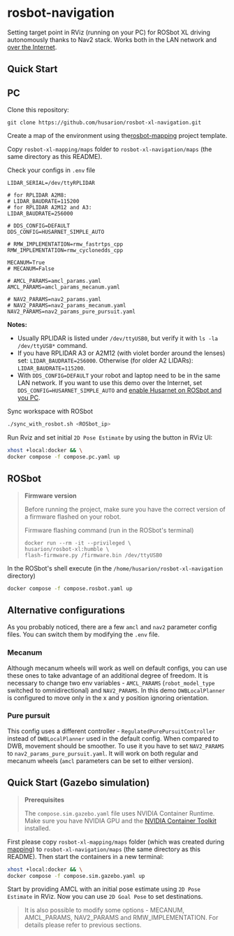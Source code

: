 # rosbot-navigation

Setting target point in RViz (running on your PC) for ROSbot XL driving autonomously thanks to Nav2 stack. Works both in the LAN network and [over the Internet](https://husarion.com/manuals/rosbot-xl/remote-access/). 

## Quick Start

## PC

Clone this repository:

```
git clone https://github.com/husarion/rosbot-xl-navigation.git
```

Create a map of the environment using the[rosbot-mapping](https://github.com/husarion/rosbot-xl-mapping) project template.

Copy `rosbot-xl-mapping/maps` folder to `rosbot-xl-navigation/maps` (the same directory as this README).

Check your configs in `.env` file

```
LIDAR_SERIAL=/dev/ttyRPLIDAR

# for RPLIDAR A2M8:
# LIDAR_BAUDRATE=115200
# for RPLIDAR A2M12 and A3:
LIDAR_BAUDRATE=256000

# DDS_CONFIG=DEFAULT
DDS_CONFIG=HUSARNET_SIMPLE_AUTO

# RMW_IMPLEMENTATION=rmw_fastrtps_cpp
RMW_IMPLEMENTATION=rmw_cyclonedds_cpp

MECANUM=True
# MECANUM=False

# AMCL_PARAMS=amcl_params.yaml
AMCL_PARAMS=amcl_params_mecanum.yaml

# NAV2_PARAMS=nav2_params.yaml
# NAV2_PARAMS=nav2_params_mecanum.yaml
NAV2_PARAMS=nav2_params_pure_pursuit.yaml
```

**Notes:**
- Usually RPLIDAR is listed under `/dev/ttyUSB0`, but verify it with `ls -la /dev/ttyUSB*` command.
- If you have RPLIDAR A3 or A2M12 (with violet border around the lenses) set: `LIDAR_BAUDRATE=256000`. Otherwise (for older A2 LIDARs): `LIDAR_BAUDRATE=115200`.
- With `DDS_CONFIG=DEFAULT` your robot and laptop need to be in the same LAN network. If you want to use this demo over the Internet, set `DDS_CONFIG=HUSARNET_SIMPLE_AUTO` and [enable Husarnet on ROSbot and you PC](https://husarion.com/manuals/rosbot/remote-access/).


Sync workspace with ROSbot

```bash
./sync_with_rosbot.sh <ROSbot_ip>
```

Run Rviz and set initial `2D Pose Estimate` by using the button in RViz UI:

```bash
xhost +local:docker && \
docker compose -f compose.pc.yaml up
```

## ROSbot

> **Firmware version**
>
> Before running the project, make sure you have the correct version of a firmware flashed on your robot.
>
> Firmware flashing command (run in the ROSbot's terminal)
>
> ```
> docker run --rm -it --privileged \
> husarion/rosbot-xl:humble \
> flash-firmware.py /firmware.bin /dev/ttyUSB0
> ```

In the ROSbot's shell execute (in the `/home/husarion/rosbot-xl-navigation` directory)

```bash
docker compose -f compose.rosbot.yaml up
```

## Alternative configurations

As you probably noticed, there are a few `amcl` and `nav2` parameter config files. You can switch them by modifying the `.env` file.

### Mecanum

Although mecanum wheels will work as well on default configs, you can use these ones to take advantage of an additional degree of freedom. It is necessary to change two env variables - `AMCL_PARAMS` (`robot_model_type` switched to omnidirectional) and `NAV2_PARAMS`. In this demo `DWBLocalPlanner` is configured to move only in the x and y position ignoring orientation.

### Pure pursuit

This config uses a different controller - `RegulatedPurePursuitController` instead of `DWBLocalPlanner` used in the default config. When compared to DWB, movement should be smoother. To use it you have to set `NAV2_PARAMS` to `nav2_params_pure_pursuit.yaml`. It will work on both regular and mecanum wheels (`amcl` parameters can be set to either version).

## Quick Start (Gazebo simulation)

> **Prerequisites**
>
> The `compose.sim.gazebo.yaml` file uses NVIDIA Container Runtime. Make sure you have NVIDIA GPU and the [NVIDIA Container Toolkit](https://docs.nvidia.com/datacenter/cloud-native/container-toolkit/install-guide.html) installed.

First please copy `rosbot-xl-mapping/maps` folder (which was created during [mapping](https://github.com/husarion/rosbot-xl-mapping)) to `rosbot-xl-navigation/maps` (the same directory as this README). Then start the containers in a new terminal:

```bash
xhost +local:docker && \
docker compose -f compose.sim.gazebo.yaml up
```
Start by providing AMCL with an initial pose estimate using `2D Pose Estimate` in RViz. Now you can use `2D Goal Pose` to set destinations.

> It is also possible to modify some options - MECANUM, AMCL_PARAMS, NAV2_PARAMS and RMW_IMPLEMENTATION. For details please refer to previous sections.